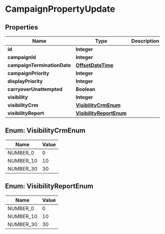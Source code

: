 # CampaignPropertyUpdate

## Properties
Name | Type | Description | Notes
------------ | ------------- | ------------- | -------------
**id** | **Integer** |  | 
**campaignId** | **Integer** |  | 
**campaignTerminationDate** | [**OffsetDateTime**](OffsetDateTime.md) |  |  [optional]
**campaignPriority** | **Integer** |  |  [optional]
**displayPriority** | **Integer** |  |  [optional]
**carryoverUnattempted** | **Boolean** |  |  [optional]
**visibility** | **Integer** |  |  [optional]
**visibilityCrm** | [**VisibilityCrmEnum**](#VisibilityCrmEnum) |  |  [optional]
**visibilityReport** | [**VisibilityReportEnum**](#VisibilityReportEnum) |  |  [optional]

<a name="VisibilityCrmEnum"></a>
## Enum: VisibilityCrmEnum
Name | Value
---- | -----
NUMBER_0 | 0
NUMBER_10 | 10
NUMBER_30 | 30

<a name="VisibilityReportEnum"></a>
## Enum: VisibilityReportEnum
Name | Value
---- | -----
NUMBER_0 | 0
NUMBER_10 | 10
NUMBER_30 | 30
